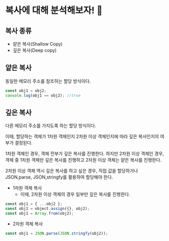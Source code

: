 # 복사에 대해 분석해보자! 🤖

## 복사 종류

- 얕은 복사(Shallow Copy)
- 깊은 복사(Deep copy)

## 얕은 복사

동일한 메모리 주소를 참조하는 할당 방식이다.

```js
const obj1 = obj2;
console.log(obj1 == obj2); //true
```

## 깊은 복사

다른 메모리 주소를 가지도록 하는 할당 방식이다.

이때, 할당하는 객체가 1차원 객체인지 2차원 이상 객체인지에 따라 깊은 복사인지의 여부가 결정된다.

1차원 객체인 경우, 객체 전부가 깊은 복사를 진행한다. 하지만 2차원 이상 객체인 경우, 객체 중 1차원 객체만 깊은 복사를 진행하고 2차원 이상 객체는 얕은 복사를 진행한다.

2차원 이상 객체 역시 깊은 복사를 하고 싶은 경우, 직접 값을 할당하거나 JSON,parse, JSON,stringfy를 활용하여 할당해야 한다.

- 1차원 객체 복사
  - 이때, 2차원 이상 객체의 경우 일부만 깊은 복사를 진행한다.

```js
const obj1 = { ...obj2 };
const obj1 = object.assign({}, obj2);
const obj1 = Array.from(obj2);
```

- 2차원 객체 복사

```js
const obj1 = JSON.parse(JSON.stringfy(obj2));
```
